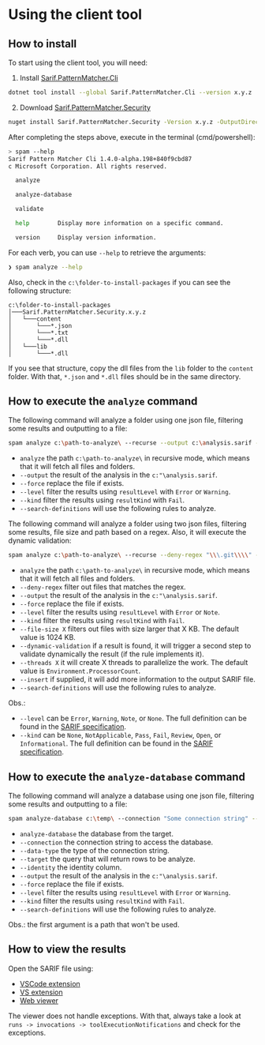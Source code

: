 # Using the client tool

## How to install

To start using the client tool, you will need:
1. Install [Sarif.PatternMatcher.Cli](https://www.nuget.org/packages/Sarif.PatternMatcher.Cli)
```bash
dotnet tool install --global Sarif.PatternMatcher.Cli --version x.y.z
```
2. Download [Sarif.PatternMatcher.Security](https://www.nuget.org/packages/Sarif.PatternMatcher.Security/)
```bash
nuget install Sarif.PatternMatcher.Security -Version x.y.z -OutputDirectory c:\folder-to-install-packages\
```

After completing the steps above, execute in the terminal (cmd/powershell):
```bash
> spam --help
Sarif Pattern Matcher Cli 1.4.0-alpha.198+840f9cbd87
c Microsoft Corporation. All rights reserved.

  analyze

  analyze-database

  validate

  help        Display more information on a specific command.

  version     Display version information.
```

For each verb, you can use `--help` to retrieve the arguments:
```bash
❯ spam analyze --help
```

Also, check in the `c:\folder-to-install-packages` if you can see the following structure:
```
c:\folder-to-install-packages
│───Sarif.PatternMatcher.Security.x.y.z
│   └───content
│       └───*.json
│       └───*.txt
│       └───*.dll
│   └───lib
│       └───*.dll
```

If you see that structure, copy the dll files from the `lib` folder to the `content` folder. With that, `*.json` and `*.dll` files should be in the same directory.

## How to execute the `analyze` command

The following command will analyze a folder using one json file, filtering some results and outputting to a file:

```bash
spam analyze c:\path-to-analyze\ --recurse --output c:\analysis.sarif --force --level "Error;Warning" --kind "Fail" --search-definitions PATH\SEC101.SecurePlaintextSecrets.json
```

- `analyze` the path `c:\path-to-analyze\` in recursive mode, which means that it will fetch all files and folders.
- `--output` the result of the analysis in the `c:"\analysis.sarif`.
- `--force` replace the file if exists.
- `--level` filter the results using `resultLevel` with `Error` or `Warning`.
- `--kind` filter the results using `resultKind` with `Fail`.
- `--search-definitions` will use the following rules to analyze.

The following command will analyze a folder using two json files, filtering some results, file size and path based on a regex. Also, it will execute the dynamic validation:

```bash
spam analyze c:\path-to-analyze\ --recurse --deny-regex "\\\.git\\\\" --output c:\temp\spam.sarif --force --level "Error;Note" --kind "Fail" --file-size 2048 --dynamic-validation --threads 8 --insert "RegionSnippets;ContextRegionSnippets" --search-definitions PATH\SEC101.SecurePlaintextSecrets.json;PATH\SEC101.SomeRule.json
```

- `analyze` the path `c:\path-to-analyze\` in recursive mode, which means that it will fetch all files and folders.
- `--deny-regex` filter out files that matches the regex.
- `--output` the result of the analysis in the `c:"\analysis.sarif`.
- `--force` replace the file if exists.
- `--level` filter the results using `resultLevel` with `Error` or `Note`.
- `--kind` filter the results using `resultKind` with `Fail`.
- `--file-size X` filters out files with size larger that X KB. The default value is 1024 KB.
- `--dynamic-validation` if a result is found, it will trigger a second step to validate dynamically the result (if the rule implements it).
- `--threads X` it will create X threads to parallelize the work. The default value is `Environment.ProcessorCount`.
- `--insert` if supplied, it will add more information to the output SARIF file.
- `--search-definitions` will use the following rules to analyze.

Obs.:
- `--level` can be `Error`, `Warning`, `Note`, or `None`. The full definition can be found in the [SARIF specification](https://docs.oasis-open.org/sarif/sarif/v2.1.0/os/sarif-v2.1.0-os.html#_Toc34317648).
- `--kind` can be `None`, `NotApplicable`, `Pass`, `Fail`, `Review`, `Open`, or `Informational`. The full definition can be found in the [SARIF specification](https://docs.oasis-open.org/sarif/sarif/v2.1.0/os/sarif-v2.1.0-os.html#_Toc34317647).

## How to execute the `analyze-database` command

The following command will analyze a database using one json file, filtering some results and outputting to a file:

```bash
spam analyze-database c:\temp\ --connection "Some connection string" --data-type SqlLite --target "SELECT * FROM some_database" --identity Id --output c:\analysis.sarif --force --level "Error;Warning" --kind "Fail" --search-definitions PATH\SEC101.SecurePlaintextSecrets.json
```

- `analyze-database` the database from the target.
- `--connection` the connection string to access the database.
- `--data-type` the type of the connection string.
- `--target` the query that will return rows to be analyze.
- `--identity` the identity column.
- `--output` the result of the analysis in the `c:"\analysis.sarif`.
- `--force` replace the file if exists.
- `--level` filter the results using `resultLevel` with `Error` or `Warning`.
- `--kind` filter the results using `resultKind` with `Fail`.
- `--search-definitions` will use the following rules to analyze.

Obs.: the first argument is a path that won't be used.

## How to view the results

Open the SARIF file using:
- [VSCode extension](https://marketplace.visualstudio.com/items?itemName=MS-SarifVSCode.sarif-viewer)
- [VS extension](https://marketplace.visualstudio.com/items?itemName=WDGIS.MicrosoftSarifViewer)
- [Web viewer](https://microsoft.github.io/sarif-web-component/)

The viewer does not handle exceptions. With that, always take a look at `runs -> invocations -> toolExecutionNotifications` and check for the exceptions.
